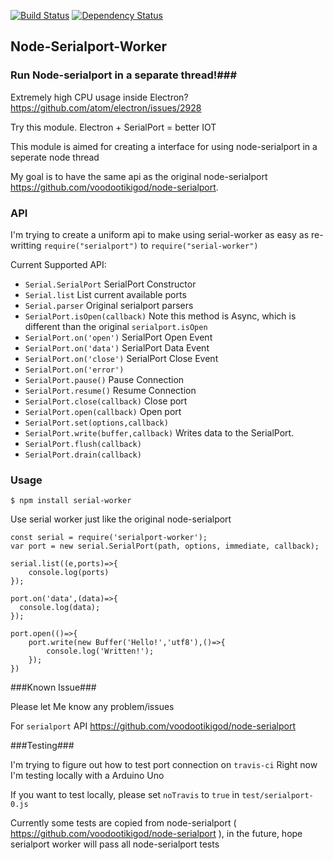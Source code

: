 [![Build Status](https://travis-ci.org/weiway/node-serialport-worker.svg?branch=master)](https://travis-ci.org/weiway/node-serialport-worker)
[![Dependency Status](https://david-dm.org/weiway/node-serialport-worker.svg)](https://david-dm.org/weiway/node-serialport-worker)

## Node-Serialport-Worker ##

### Run Node-serialport in a separate thread!###

Extremely high CPU usage inside Electron? https://github.com/atom/electron/issues/2928

Try this module. Electron + SerialPort = better IOT

This module is aimed for creating a interface for using node-serialport in a seperate node thread

My goal is to have the same api as the original node-serialport https://github.com/voodootikigod/node-serialport.


### API ###
I'm trying to create a uniform api to make using serial-worker as easy as re-writting          ```require("serialport")``` to  ```require("serial-worker")```

Current Supported API:

-  ```Serial.SerialPort``` SerialPort Constructor
-  ```Serial.list``` List current available ports
-  ```Serial.parser``` Original serialport parsers
-  ```SerialPort.isOpen(callback)``` Note this method is Async, which is different than the original ```serialport.isOpen```
-  ```SerialPort.on('open')``` SerialPort Open Event
-  ```SerialPort.on('data')``` SerialPort Data Event
-  ```SerialPort.on('close')``` SerialPort Close Event
- ```SerialPort.on('error')```
- ```SerialPort.pause()``` Pause Connection
- ```SerialPort.resume()``` Resume Connection
-  ```SerialPort.close(callback)``` Close port
-  ```SerialPort.open(callback)``` Open port
-  ```SerialPort.set(options,callback)```
-  ```SerialPort.write(buffer,callback)``` Writes data to the SerialPort.
- ```SerialPort.flush(callback)```
- ```SerialPort.drain(callback)```




### Usage ###
```
$ npm install serial-worker
```

Use serial worker just like the original node-serialport

```
const serial = require('serialport-worker');
var port = new serial.SerialPort(path, options, immediate, callback);

serial.list((e,ports)=>{
    console.log(ports)
});

port.on('data',(data)=>{
  console.log(data);
});

port.open(()=>{
    port.write(new Buffer('Hello!','utf8'),()=>{
        console.log('Written!');
    });
})
```

###Known Issue###

Please let Me know any problem/issues


For ```serialport``` API https://github.com/voodootikigod/node-serialport

###Testing###

I'm trying to figure out how to test port connection on ```travis-ci```
Right now I'm testing locally with a Arduino Uno

If you want to test locally, please set ```noTravis``` to ```true``` in ```test/serialport-0.js```






Currently some tests are copied from node-serialport ( https://github.com/voodootikigod/node-serialport ), in the future, hope serialport worker will pass all node-serialport tests
